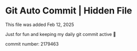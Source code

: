 # Git Auto Commit | Hidden File

This file was added Feb 12, 2025

Just for fun and keeping my daily git commit active 🤪

commit number: 2179463
